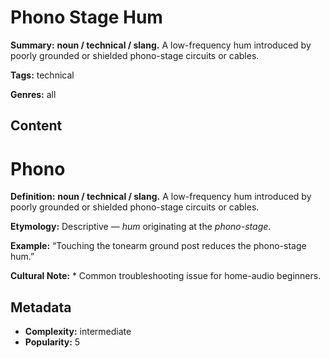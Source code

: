 # Phono Stage Hum

**Summary:** **noun / technical / slang.** A low-frequency hum introduced by poorly grounded or shielded phono-stage circuits or cables.

**Tags:** technical

**Genres:** all

## Content

# Phono

**Definition:** **noun / technical / slang.** A low-frequency hum introduced by poorly grounded or shielded phono-stage circuits or cables.

**Etymology:** Descriptive — *hum* originating at the *phono-stage*.

**Example:** “Touching the tonearm ground post reduces the phono-stage hum.”

**Cultural Note:** * Common troubleshooting issue for home-audio beginners.

## Metadata

- **Complexity:** intermediate
- **Popularity:** 5
